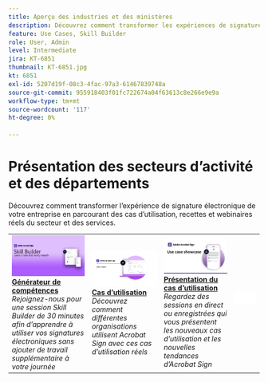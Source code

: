 ```yaml
---
title: Aperçu des industries et des ministères
description: Découvrez comment transformer les expériences de signature électronique des clients et des employés grâce à ces cas d’utilisation, recettes et webinaires réels du secteur et du service
feature: Use Cases, Skill Builder
role: User, Admin
level: Intermediate
jira: KT-6851
thumbnail: KT-6851.jpg
kt: 6851
exl-id: 5207d19f-08c3-4fac-97a3-61467839748a
source-git-commit: 955918403f01fc722674a04f63613c8e266e9e9a
workflow-type: tm+mt
source-wordcount: '117'
ht-degree: 0%

---
```


# Présentation des secteurs d’activité et des départements

Découvrez comment transformer l’expérience de signature électronique de votre entreprise en parcourant des cas d’utilisation, recettes et webinaires réels du secteur et des services.

<table style="table-layout:fixed">
<tr>
  <td>
    <a href="innovation-series.md">
      <img alt="Générateur de compétences" src="../assets/SB_1280.jpg" />
    </a>
    <div>
    <a href="innovation-series.md"><strong>Générateur de compétences</strong></a>
    </div>
    <em>Rejoignez-nous pour une session Skill Builder de 30 minutes afin d’apprendre à utiliser vos signatures électroniques sans ajouter de travail supplémentaire à votre journée</em>
    <br>
  </td>
  <td>
    <a href="recipes.md">
      <img alt="Cas d’utilisation" src="../assets/Usecase.png" />
    </a>
    <div>
    <a href="recipes.md"><strong>Cas d’utilisation</strong></a>
    </div>
    <em>Découvrez comment différentes organisations utilisent Acrobat Sign avec ces cas d’utilisation réels</em>
    <br>
  </td>
  <td>
    <a href="use-case-showcase.md">
      <img alt="Présentation du cas d’utilisation" src="../assets/UseCaseShowcaseR.png" />
    </a>
    <div>
    <a href="use-case-showcase.md"><strong>Présentation du cas d’utilisation</strong></a>
    </div>
    <em>Regardez des sessions en direct ou enregistrées qui vous présentent les nouveaux cas d’utilisation et les nouvelles tendances d’Acrobat Sign</em>
    <br>
  </td>
  <td>
    <img alt="Espaceur" src="../assets/Whitespacer.png" />
    <div>
    <br>
  </td>
</tr>
</table>
